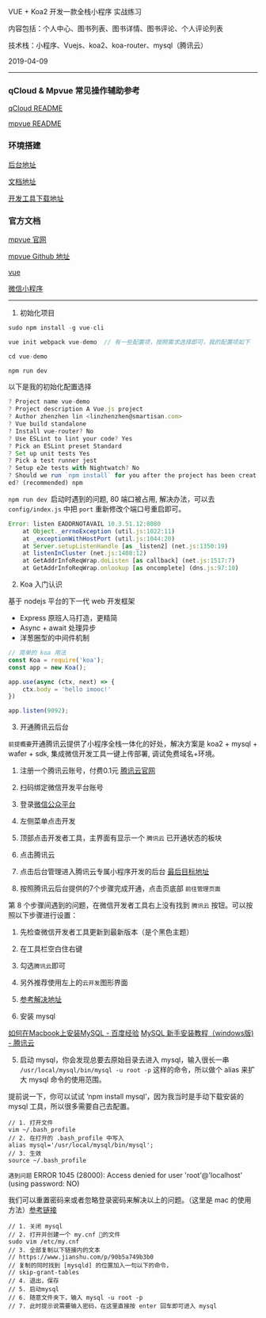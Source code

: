 VUE + Koa2 开发一款全栈小程序 实战练习

内容包括：个人中心、图书列表、图书详情、图书评论、个人评论列表

技术栈：小程序、Vuejs、koa2、koa-router、mysql（腾讯云）

2019-04-09

---

### qCloud & Mpvue 常见操作辅助参考

[qCloud README](./README-qCloud.md)

[mpvue README](./README-mpvue.md)

### 环境搭建
[后台地址](https://mp.weixin.qq.com)

[文档地址](https://developers.weixin.qq.com/miniprogram/dev/index.html)

[开发工具下载地址](https://developers.weixin.qq.com/miniprogram/dev/devtools/download.html)

### 官方文档
[mpvue 官网](http://mpvue.com/)

[mpvue Github 地址](https://github.com/Meituan-Dianping/mpvue)

[vue](https://cn.vuejs.org/v2/guide/)

[微信小程序](https://developers.weixin.qq.com/miniprogram/dev/index.html)

---

1. 初始化项目

```js
sudo npm install -g vue-cli

vue init webpack vue-demo  // 有一些配置项，按照需求选择即可，我的配置项如下

cd vue-demo

npm run dev
```

以下是我的初始化配置选择

```js
? Project name vue-demo
? Project description A Vue.js project
? Author zhenzhen lin <linzhenzhen@smartisan.com>
? Vue build standalone
? Install vue-router? No
? Use ESLint to lint your code? Yes
? Pick an ESLint preset Standard
? Set up unit tests Yes
? Pick a test runner jest
? Setup e2e tests with Nightwatch? No
? Should we run `npm install` for you after the project has been creat
ed? (recommended) npm
```

`npm run dev `启动时遇到的问题, 80 端口被占用, 解决办法，可以去 `config/index.js` 中把 `port` 重新修改个端口号重启即可。

```js
Error: listen EADDRNOTAVAIL 10.3.51.12:8080
    at Object._errnoException (util.js:1022:11)
    at _exceptionWithHostPort (util.js:1044:20)
    at Server.setupListenHandle [as _listen2] (net.js:1350:19)
    at listenInCluster (net.js:1408:12)
    at GetAddrInfoReqWrap.doListen [as callback] (net.js:1517:7)
    at GetAddrInfoReqWrap.onlookup [as oncomplete] (dns.js:97:10)
```

2. Koa 入门认识

基于 nodejs 平台的下一代 web 开发框架

- Express 原班人马打造，更精简
- Async + await 处理异步
- 洋葱圈型的中间件机制

```js
// 简单的 koa 用法
const Koa = require('koa');
const app = new Koa();

app.use(async (ctx, next) => {
    ctx.body = 'hello imooc!'
})

app.listen(9092);
```

3. 开通腾讯云后台

`前提概要`开通腾讯云提供了小程序全栈一体化的好处，解决方案是 koa2 + mysql + wafer + sdk, 集成微信开发工具一键上传部署, 调试免费域名+环境。

1. 注册一个腾讯云账号，付费0.1元 [腾讯云官网](https://console.qcloud.com/)

2. 扫码绑定微信开发平台账号

3. 登录[微信公众平台](https://mp.weixin.qq.com) 

4. 左侧菜单点击开发

5. 顶部点击开发者工具，主界面有显示一个 `腾讯云` 已开通状态的板块

6. 点击腾讯云

7. 点击后台管理进入腾讯云专属小程序开发的后台 [最后目标地址](https://console.qcloud.com/lav2/dev)

8. 按照腾讯云后台提供的7个步骤完成开通，点击页底部 `前往管理页面`

第 8 个步骤间遇到的问题，在微信开发者工具右上没有找到 `腾讯云` 按钮。可以按照以下步骤进行设置：

1. 先检查微信开发者工具更新到最新版本（是个黑色主题）
2. 在工具栏空白住右键
3. 勾选`腾讯云`即可
4. 另外推荐使用左上的`云开发`图形界面
5. [参考解决地址](https://www.jianshu.com/p/5dd5c2d885ec)

4. 安装 mysql

[如何在Macbook上安装MySQL - 百度经验](https://jingyan.baidu.com/article/fa4125ac0e3c2928ac709204.html)
[MySQL 新手安装教程（windows版) - 腾讯云](https://cloud.tencent.com/developer/article/1359123)

5. 启动 mysql，你会发现总要去原始目录去进入 mysql，输入很长一串 `/usr/local/mysql/bin/mysql -u root -p` 这样的命令，所以做个 alias 来扩大 mysql 命令的使用范围。

提前说一下，你可以试试 ‘npm install mysql’，因为我当时是手动下载安装的 mysql 工具，所以很多需要自己去配置。

```
// 1. 打开文件
vim ~/.bash_profile
// 2. 在打开的 .bash_profile 中写入
alias mysql='/usr/local/mysql/bin/mysql';
// 3. 生效
source ~/.bash_profile
```

`遇到问题` ERROR 1045 (28000): Access denied for user 'root'@'localhost' (using password: NO)

我们可以重置密码来或者忽略登录密码来解决以上的问题。（这里是 mac 的使用方法）[参考链接](https://www.jianshu.com/p/628bcf8bb557)

```
// 1. 关闭 mysql
// 2. 打开并创建一个 my.cnf 的文件
sudo vim /etc/my.cnf
// 3. 全部复制以下链接内的文本
// https://www.jianshu.com/p/90b5a749b3b0
// 复制的同时找到 [mysqld] 的位置加入一句以下的命令，
// skip-grant-tables
// 4. 退出，保存
// 5. 启动mysql
// 6. 随意文件夹下，输入 mysql -u root -p 
// 7. 此时提示说需要输入密码，在这里直接按 enter 回车即可进入 mysql
```